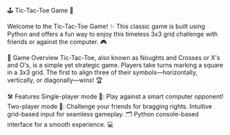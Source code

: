 🕹️ Tic-Tac-Toe Game 🎲


Welcome to the Tic-Tac-Toe Game! ✨ This classic game is built using Python and offers a fun way to enjoy this timeless 3x3 grid challenge with friends or against the computer. 🎮

📖 Game Overview
Tic-Tac-Toe, also known as Noughts and Crosses or X's and O's, is a simple yet strategic game. Players take turns marking a square in a 3x3 grid. The first to align three of their symbols—horizontally, vertically, or diagonally—wins! 🏆

🛠️ Features
Single-player mode 🤖: Play against a smart computer opponent!
Two-player mode 👥: Challenge your friends for bragging rights.
Intuitive grid-based input for seamless gameplay. 🗂️
Python console-based interface for a smooth experience. 💻
